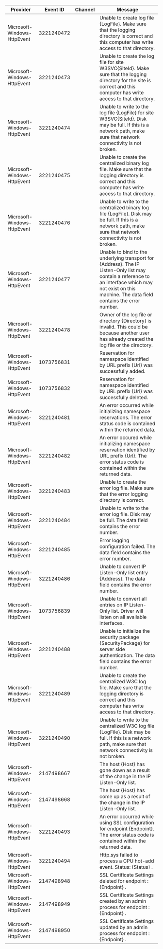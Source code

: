 Provider                     |  Event ID    |  Channel  |  Message
-----------------------------|--------------|-----------|-----------------------------------------------------------------------------------------------------------------------------------------------------------------------------------------------------------
Microsoft-Windows-HttpEvent  |  3221240472  |           |  Unable to create log file {LogFile}. Make sure that the logging directory is correct and this computer has write access to that directory.
Microsoft-Windows-HttpEvent  |  3221240473  |           |  Unable to create the log file for site W3SVC{SiteId}. Make sure that the logging directory for the site is correct and this computer has write access to that directory.
Microsoft-Windows-HttpEvent  |  3221240474  |           |  Unable to write to the log file {LogFile} for site W3SVC{SiteId}. Disk may be full. If this is a network path, make sure that network connectivity is not broken.
Microsoft-Windows-HttpEvent  |  3221240475  |           |  Unable to create the centralized binary log file. Make sure that the logging directory is correct and this computer has write access to that directory.
Microsoft-Windows-HttpEvent  |  3221240476  |           |  Unable to write to the centralized binary log file {LogFile}. Disk may be full. If this is a network path, make sure that network connectivity is not broken.
Microsoft-Windows-HttpEvent  |  3221240477  |           |  Unable to bind to the underlying transport for {Address}. The IP Listen-Only list may contain a reference to an interface which may not exist on this machine.  The data field contains the error number.
Microsoft-Windows-HttpEvent  |  3221240478  |           |  Owner of the log file or directory {Directory} is invalid. This could be because another user has already created the log file or the directory.
Microsoft-Windows-HttpEvent  |  1073756831  |           |  Reservation for namespace identified by URL prefix {Url} was successfully added.
Microsoft-Windows-HttpEvent  |  1073756832  |           |  Reservation for namespace identified by URL prefix {Url} was successfully deleted.
Microsoft-Windows-HttpEvent  |  3221240481  |           |  An error occurred while initializing namespace reservations.  The error status code is contained within the returned data.
Microsoft-Windows-HttpEvent  |  3221240482  |           |  An error occured while initializing namespace reservation identified by URL prefix {Url}.  The error status code is contained within the returned data.
Microsoft-Windows-HttpEvent  |  3221240483  |           |  Unable to create the error log file. Make sure that the error logging directory is correct.
Microsoft-Windows-HttpEvent  |  3221240484  |           |  Unable to write to the error log file. Disk may be full. The data field contains the error number.
Microsoft-Windows-HttpEvent  |  3221240485  |           |  Error logging configuration failed. The data field contains the error number.
Microsoft-Windows-HttpEvent  |  3221240486  |           |  Unable to convert IP Listen-Only list entry {Address}.  The data field contains the error number.
Microsoft-Windows-HttpEvent  |  1073756839  |           |  Unable to convert all entries on IP Listen-Only list.  Driver will listen on all available interfaces.
Microsoft-Windows-HttpEvent  |  3221240488  |           |  Unable to initialize the security package {SecurityPackage} for server side authentication.  The data field contains the error number.
Microsoft-Windows-HttpEvent  |  3221240489  |           |  Unable to create the centralized W3C log file. Make sure that the logging directory is correct and this computer has write access to that directory.
Microsoft-Windows-HttpEvent  |  3221240490  |           |  Unable to write to the centralized W3C log file {LogFile}. Disk may be full. If this is a network path, make sure that network connectivity is not broken.
Microsoft-Windows-HttpEvent  |  2147498667  |           |  The host {Host} has gone down as a result of the change in the IP Listen-Only list.
Microsoft-Windows-HttpEvent  |  2147498668  |           |  The host {Host} has come up as a result of the change in the IP Listen-Only list.
Microsoft-Windows-HttpEvent  |  3221240493  |           |  An error occurred while using SSL configuration for endpoint {Endpoint}.  The error status code is contained within the returned data.
Microsoft-Windows-HttpEvent  |  3221240494  |           |  Http.sys failed to process a CPU hot-add event. Status: {Status} .
Microsoft-Windows-HttpEvent  |  2147498948  |           |  SSL Certificate Settings deleted for endpoint : {Endpoint} .
Microsoft-Windows-HttpEvent  |  2147498949  |           |  SSL Certificate Settings created by an admin process for endpoint : {Endpoint} .
Microsoft-Windows-HttpEvent  |  2147498950  |           |  SSL Certificate Settings updated by an admin process for endpoint : {Endpoint} .